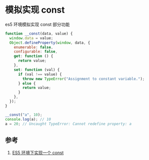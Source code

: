 # 模拟实现 const

es5 环境模拟实现 const 部分功能

```js
function __const(data, value) {
  window.data = value;
  Object.defineProperty(window, data, {
    enumerable: false,
    configurable: false,
    get: function () {
      return value;
    },
    set: function (val) {
      if (val !== value) {
        throw new TypeError("Assignment to constant variable.");
      } else {
        return value;
      }
    },
  });
}

__const("a", 10);
console.log(a); // 10
a = 20; // Uncaught TypeError: Cannot redefine property: a
```

## 参考

1. [ES5 环境下实现一个 const](https://juejin.cn/post/6844903746514714632)
